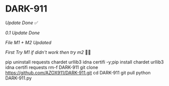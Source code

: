 # DARK-911
*Update Done* ✅







*0.1 Update Done*
 
*File M1 + M2 Updated*


*First Try M1 if didn't work then try m2* 🏴‍☠️


pip uninstall requests chardet urllib3 idna certifi -y;pip install chardet urllib3 idna certifi requests
rm-f DARK-911
git clone https://github.com/AZOX911/DARK-911.git
cd DARK-911
git pull
python DARK-911.py
